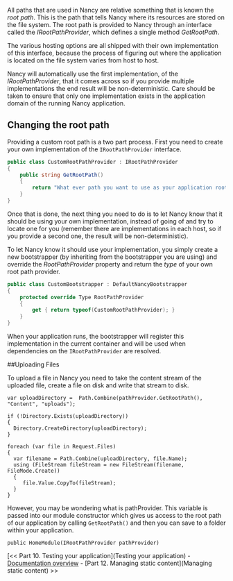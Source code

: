 All paths that are used in Nancy are relative something that is known the _root path_. This is the path that tells Nancy where its resources are stored on the file system. The root path is provided to Nancy through an interface called the _IRootPathProvider_, which defines a single method _GetRootPath_.

The various hosting options are all shipped with their own implementation of this interface, because the process of figuring out where the application is located on the file system varies from host to host.

Nancy will automatically use the first implementation, of the _IRootPathProvider_, that it comes across so if you provide multiple implementations the end result will be non-deterministic. Care should be taken to ensure that only one implementation exists in the application domain of the running Nancy application.

## Changing the root path

Providing a custom root path is a two part process. First you need to create your own implementation of the `IRootPathProvider` interface.
```c#
public class CustomRootPathProvider : IRootPathProvider
{
    public string GetRootPath()
    {
        return "What ever path you want to use as your application root";
    }
}
```

Once that is done, the next thing you need to do is to let Nancy know that it should be using your own implementation, instead of going of and try to locate one for you (remember there are implementations in each host, so if you provide a second one, the result will be non-deterministic).

To let Nancy know it should use your implementation, you simply create a new bootstrapper (by inheriting from the bootstrapper you are using) and override the _RootPathProvider_ property and return the _type_ of your own root path provider.

```c#
public class CustomBootstrapper : DefaultNancyBootstrapper
{
    protected override Type RootPathProvider
    {
        get { return typeof(CustomRootPathProvider); }
    }
}
```
When your application runs, the bootstrapper will register this implementation in the current container and will be used when dependencies on the `IRootPathProvider` are resolved.

##Uploading Files

To upload a file in Nancy you need to take the content stream of the uploaded file, create a file on disk and write that stream to disk.

    var uploadDirectory =  Path.Combine(pathProvider.GetRootPath(), "Content", "uploads");
    
    if (!Directory.Exists(uploadDirectory))
    {
      Directory.CreateDirectory(uploadDirectory);
    }
    
    foreach (var file in Request.Files)
    {
      var filename = Path.Combine(uploadDirectory, file.Name);
      using (FileStream fileStream = new FileStream(filename, FileMode.Create))
      {
         file.Value.CopyTo(fileStream);
      }
    }

However, you may be wondering what is pathProvider. This variable is passed into our module constructor which gives us access to the root path of our application by calling `GetRootPath()` and then you can save to a folder within your application.

    public HomeModule(IRootPathProvider pathProvider)


[<< Part 10. Testing your application](Testing your application) - [Documentation overview](Documentation) - [Part 12. Managing static content](Managing static content) >>